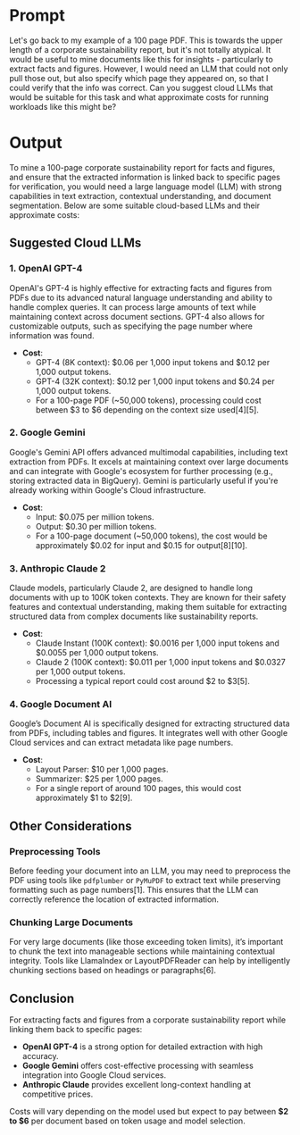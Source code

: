# Prompt

Let's go back to my example of a 100 page PDF. This is towards the upper length of a corporate sustainability report, but it's not totally atypical. It would be useful to mine documents like this for insights - particularly to extract facts and figures. However, I would need an LLM that could not only pull those out, but also specify which page they appeared on, so that I could verify that the info was correct. Can you suggest cloud LLMs that would be suitable for this task and what approximate costs for running workloads like this might be?

# Output

To mine a 100-page corporate sustainability report for facts and figures, and ensure that the extracted information is linked back to specific pages for verification, you would need a large language model (LLM) with strong capabilities in text extraction, contextual understanding, and document segmentation. Below are some suitable cloud-based LLMs and their approximate costs:

## Suggested Cloud LLMs

### 1. OpenAI GPT-4

OpenAI's GPT-4 is highly effective for extracting facts and figures from PDFs due to its advanced natural language understanding and ability to handle complex queries. It can process large amounts of text while maintaining context across document sections. GPT-4 also allows for customizable outputs, such as specifying the page number where information was found.

- **Cost**:
  - GPT-4 (8K context): $0.06 per 1,000 input tokens and $0.12 per 1,000 output tokens.
  - GPT-4 (32K context): $0.12 per 1,000 input tokens and $0.24 per 1,000 output tokens.
  - For a 100-page PDF (\~50,000 tokens), processing could cost between $3 to $6 depending on the context size used\[4]\[5].

### 2. Google Gemini

Google's Gemini API offers advanced multimodal capabilities, including text extraction from PDFs. It excels at maintaining context over large documents and can integrate with Google's ecosystem for further processing (e.g., storing extracted data in BigQuery). Gemini is particularly useful if you're already working within Google's Cloud infrastructure.

- **Cost**:
  - Input: $0.075 per million tokens.
  - Output: $0.30 per million tokens.
  - For a 100-page document (\~50,000 tokens), the cost would be approximately $0.02 for input and $0.15 for output\[8]\[10].

### 3. Anthropic Claude 2

Claude models, particularly Claude 2, are designed to handle long documents with up to 100K token contexts. They are known for their safety features and contextual understanding, making them suitable for extracting structured data from complex documents like sustainability reports.

- **Cost**:
  - Claude Instant (100K context): $0.0016 per 1,000 input tokens and $0.0055 per 1,000 output tokens.
  - Claude 2 (100K context): $0.011 per 1,000 input tokens and $0.0327 per 1,000 output tokens.
  - Processing a typical report could cost around $2 to $3\[5].

### 4. Google Document AI

Google’s Document AI is specifically designed for extracting structured data from PDFs, including tables and figures. It integrates well with other Google Cloud services and can extract metadata like page numbers.

- **Cost**:
  - Layout Parser: $10 per 1,000 pages.
  - Summarizer: $25 per 1,000 pages.
  - For a single report of around 100 pages, this would cost approximately $1 to $2\[9].

## Other Considerations

### Preprocessing Tools

Before feeding your document into an LLM, you may need to preprocess the PDF using tools like `pdfplumber` or `PyMuPDF` to extract text while preserving formatting such as page numbers\[1]. This ensures that the LLM can correctly reference the location of extracted information.

### Chunking Large Documents

For very large documents (like those exceeding token limits), it’s important to chunk the text into manageable sections while maintaining contextual integrity. Tools like LlamaIndex or LayoutPDFReader can help by intelligently chunking sections based on headings or paragraphs\[6].

## Conclusion

For extracting facts and figures from a corporate sustainability report while linking them back to specific pages:

- **OpenAI GPT-4** is a strong option for detailed extraction with high accuracy.
- **Google Gemini** offers cost-effective processing with seamless integration into Google Cloud services.
- **Anthropic Claude** provides excellent long-context handling at competitive prices.

Costs will vary depending on the model used but expect to pay between **$2 to $6** per document based on token usage and model selection.

&#x20;
